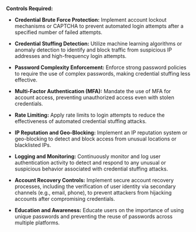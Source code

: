 **Controls Required:**

- **Credential Brute Force Protection:** Implement account lockout mechanisms or CAPTCHA to prevent automated login attempts after a specified number of failed attempts.
  
- **Credential Stuffing Detection:** Utilize machine learning algorithms or anomaly detection to identify and block traffic from suspicious IP addresses and high-frequency login attempts.

- **Password Complexity Enforcement:** Enforce strong password policies to require the use of complex passwords, making credential stuffing less effective.

- **Multi-Factor Authentication (MFA):** Mandate the use of MFA for account access, preventing unauthorized access even with stolen credentials.

- **Rate Limiting:** Apply rate limits to login attempts to reduce the effectiveness of automated credential stuffing attacks.

- **IP Reputation and Geo-Blocking:** Implement an IP reputation system or geo-blocking to detect and block access from unusual locations or blacklisted IPs.

- **Logging and Monitoring:** Continuously monitor and log user authentication activity to detect and respond to any unusual or suspicious behavior associated with credential stuffing attacks.
  
- **Account Recovery Controls:** Implement secure account recovery processes, including the verification of user identity via secondary channels (e.g., email, phone), to prevent attackers from hijacking accounts after compromising credentials.

- **Education and Awareness:** Educate users on the importance of using unique passwords and preventing the reuse of passwords across multiple platforms.
